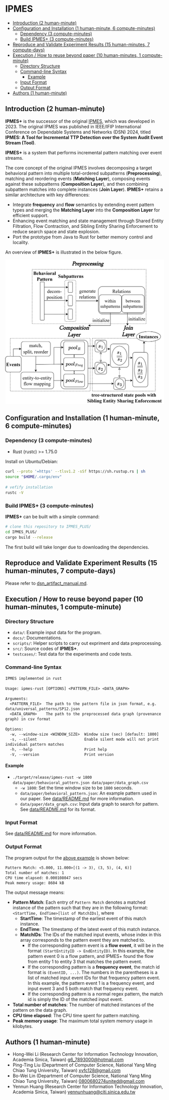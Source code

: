 # IPMES

- [Introduction (2 human-minute)](#introduction-2-human-minute)
- [Configuration and Installation (1 human-minute, 6 compute-minutes)](#configuration-and-installation-1-human-minute-6-compute-minutes)
  - [Dependency (3 compute-minutes)](#dependency-3-compute-minutes)
  - [Build IPMES+ (3 compute-minutes)](#build-ipmes-3-compute-minutes)
- [Reproduce and Validate Experiment Results (15 human-minutes, 7 compute-days)](#reproduce-and-validate-experiment-results-15-human-minutes-7-compute-days)
- [Execution / How to reuse beyond paper (10 human-minutes, 1 compute-minute)](#execution--how-to-reuse-beyond-paper-10-human-minutes-1-compute-minute)
  - [Directory Structure](#directory-structure)
  - [Command-line Syntax](#command-line-syntax)
    - [Example](#example)
  - [Input Format](#input-format)
  - [Output Format](#output-format)
- [Authors (1 human-minute)](#authors-1-human-minute)

## Introduction (2 human-minute)

**IPMES+** is the successor of the original [IPMES](https://github.com/littleponywork/IPMES), which was developed in 2023. The original IPMES was published in IEEE/IFIP International Conference on Dependable Systems and Networks (DSN) 2024, titled **IPMES: A Tool for Incremental TTP Detection over the System Audit Event Stream (Tool)**.

**IPMES+** is a system that performs incremental pattern matching over event streams.

The core concept of the original IPMES involves decomposing a target behavioral pattern into multiple total-ordered subpatterns (**Preprocessing**), matching and reordering events (**Matching Layer**), composing events against these subpatterns (**Composition Layer**), and then combining subpattern matches into complete instances (**Join Layer**). **IPMES+** retains a similar architecture with key differences:

- Integrate **frequency** and **flow** semantics by extending event pattern types and merging the **Matching Layer** into the **Composition Layer** for efficient support.
- Enhancing event matching and state management through Shared Entity Filtration, Flow Contraction, and Sibling Entity Sharing Enforcement to reduce search space and state explosion.
- Port the prototype from Java to Rust for better memory control and locality.

An overview of **IPMES+** is illustrated in the below figure.

![IPMES Flow Chart](docs/images/flowchart-IPMES+.png)

## Configuration and Installation (1 human-minute, 6 compute-minutes)

### Dependency (3 compute-minutes)

- Rust (rustc) >= 1.75.0

Install on Ubuntu/Debian:

```bash
curl --proto '=https' --tlsv1.2 -sSf https://sh.rustup.rs | sh
source "$HOME/.cargo/env"

# vefify installation
rustc -V
```

### Build IPMES+ (3 compute-minutes)

**IPMES+** can be built with a simple command:

```bash
# clone this repository to IPMES_PLUS/
cd IPMES_PLUS/
cargo build --release
```

The first build will take longer due to downloading the dependencies.

## Reproduce and Validate Experiment Results (15 human-minutes, 7 compute-days)

Please refer to [dsn_artifact_manual.md](docs/dsn_artifact_manual.md).

## Execution / How to reuse beyond paper (10 human-minutes, 1 compute-minute)

### Directory Structure

- `data/`: Example input data for the program.
- `docs/`: Documentations.
- `scripts/`: Helper scripts to carry out expriment and data preprocessing.
- `src/`: Source codes of **IPMES+**.
- `testcases/`: Test data for the experiments and code tests.

### Command-line Syntax

```
IPMES implemented in rust

Usage: ipmes-rust [OPTIONS] <PATTERN_FILE> <DATA_GRAPH>

Arguments:
  <PATTERN_FILE>  The path to the pattern file in json format, e.g. data/universal_patterns/SP12.json
  <DATA_GRAPH>    The path to the preprocessed data graph (provenance graph) in csv format

Options:
  -w, --window-size <WINDOW_SIZE>  Window size (sec) [default: 1800]
  -s, --silent                     Enable silent mode will not print individual pattern matches
  -h, --help                       Print help
  -V, --version                    Print version
```

#### Example

- `./target/release/ipmes-rust -w 1800 data/paper/behavioral_pattern.json data/paper/data_graph.csv`
  - `-w 1800`: Set the time window size to be `1800` seconds.
  - `data/paper/behavioral_pattern.json`: An example pattern used in our paper. See [data/README.md](data/README.md) for more information.
  - `data/paper/data_graph.csv`: Input data graph to search for pattern. See [data/README.md](data/README.md) for its format.

### Input Format

See [data/README.md](data/README.md) for more information.

### Output Format

The program output for the [above example](#example) is shown below:

```
Pattern Match: <5.000, 11.000>[(1 -> 3), (3, 5), (4, 6)]
Total number of matches: 1
CPU time elapsed: 0.000108047 secs
Peak memory usage: 8604 kB
```

The output message means:

- **Pattern Match**: Each entry of `Pattern Match` denotes a matched instance of the pattern such that they are in the following format: `<StartTime, EndTime>[list of MatchIDs]`, where
    - **StartTime**: The timestamp of the earliest event of this match instance.
    - **EndTime**: The timestamp of the latest event of this match instance.
    - **MatchIDs**: The IDs of the matched input events, whose index in this array corresponds to the pattern event they are matched to.
        - If the corresponding pattern event is a **flow event**, it will be in the format `(StartEntityID -> EndEntityID)`. In this example, the pattern event 0 is a flow pattern, and IPMES+ found the flow from entity 1 to entity 3 that matches the pattern event.
        - If the corresponding pattern is a **frequency event**, the match id format is `(EventID, ...)`. The numbers in the parentheses is a list of matched input event IDs for that frequency pattern event. In this example, the pattern event 1 is a frequency event, and input event 3 and 5 both match that frequency event.
        - If the corresponding pattern is a normal regex pattern, the match id is simply the ID of the matched input event.
- **Total number of matches**: The number of matched instances of the pattern on the data graph.
- **CPU time elapsed**: The CPU time spent for pattern matching.
- **Peak memory usage**: The maximum total system memory usage in kilobytes.

## Authors (1 human-minute)

- Hong-Wei Li (Research Center for Information Technology Innovation, Academia Sinica, Taiwan) <g6_7893000@hotmail.com>
- Ping-Ting Liu (Department of Computer Science, National Yang Ming Chiao Tung University, Taiwan) <xyfc128@gmail.com>
- Bo-Wei Lin (Department of Computer Science, National Yang Ming Chiao Tung University, Taiwan) <0800680274united@gmail.com>
- Yennun Huang (Research Center for Information Technology Innovation, Academia Sinica, Taiwan) <yennunhuang@citi.sinica.edu.tw>